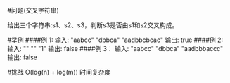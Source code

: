 #问题(交叉字符串)

给出三个字符串:s1、s2、s3，判断s3是否由s1和s2交叉构成。

#举例
####例 1:
    输入:
    "aabcc"
    "dbbca"
    "aadbbcbcac"
    输出:
    true
####例 2:
    输入:
    ""
    ""
    "1"
    输出:
    false
####例 3：
    输入:
    "aabcc"
    "dbbca"
    "aadbbbaccc"
    输出:
    false



#挑战
O(log(n) + log(m)) 时间复杂度